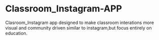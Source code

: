 # Classroom_Instagram-APP
Clasroom_Instagram app designed to make classroom interations more visual and community driven similar to instagram,but focus entirely on education.
